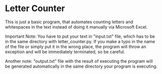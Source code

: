 # Letter Counter

This is just a basic program, that automates counting letters and whitespaces in the text instead of doing it manually via Microsoft Excel.

Important Note: You have to put your text in "input.txt" file, which has to be in the same directory with letter_counter.py. If you make a typo in the name of the file or simply put it in the wrong place, the program will throw an exception and will be immediately terminated, so be careful. 

Another note: "output.txt" file with the result of executing the program will be generated automatically in the same directory your program is executing.